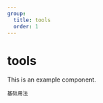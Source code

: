 ```yaml
---
group:
  title: tools
  order: 1
---
```


# tools

This is an example component.

<code src="./demo/base.tsx">基础用法</code>
